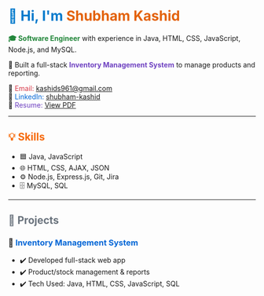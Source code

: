 <h1 style="color:#007acc;">👋 Hi, I'm <span style="color:#e36209;">Shubham Kashid</span></h1>

<p><strong><span style="color:#22863a;">🎓 Software Engineer</span></strong> with experience in Java, HTML, CSS, JavaScript, Node.js, and MySQL.</p>

<p>🚀 Built a full-stack <strong style="color:#6f42c1;">Inventory Management System</strong> to manage products and reporting.</p>

<p>
  📧 <span style="color:#d73a49;">Email:</span> <a href="mailto:kashids961@gmail.com">kashids961@gmail.com</a>  
  <br>
  🔗 <span style="color:#0366d6;">LinkedIn:</span> <a href="https://linkedin.com/in/shubham-kashid-80a52b2ab" target="_blank">shubham-kashid</a>  
  <br>
  📄 <span style="color:#6f42c1;">Resume:</span> <a href="ShubhamKashid.pdf" target="_blank">View PDF</a>
</p>

---

## <span style="color:#f66a0a;">💡 Skills</span>

- 🟦 Java, JavaScript
- 🌐 HTML, CSS, AJAX, JSON
- ⚙️ Node.js, Express.js, Git, Jira
- 🗄️ MySQL, SQL

---

## <span style="color:#6a737d;">📂 Projects</span>

### 📌 <span style="color:#0366d6;">Inventory Management System</span>
- ✔️ Developed full-stack web app
- ✔️ Product/stock management & reports
- ✔️ Tech Used: Java, HTML, CSS, JavaScript, SQL
